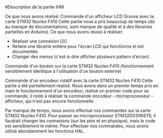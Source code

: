 #Description de la partie IHM

Ce que nous avons réalisé:
Commande d'un afficheur LCD Groove avec la carte STM32 Nucleo F410
Cette partie nous a pris beaucoup de temps (dû au manque de documentations, sont manque de qualité et à des librairies partielles en Arduino).
Ce que nous avons réussi à réaliser:
- Réaliser une connexion I2C
- Refaire une librairie entière pour l'écran LCD qui fonctionne et est documentée.
- Changer des menus (c'est-à-dire afficher plusieurs pattern d'écran).

Commande d'un bouton sur la carte STM32 Nucleo F410 (fonctionnement sensiblement identique à l'utilisation d'un bouton externe)

Commande d'un encodeur rotatif avec la carte STM32 Nucleo F410
Cette partie a été partiellement réalisé. Nous avons dans un premier temps pris en main le fonctionnement d'un encodeur, réalisé un premier code pour sa commande, il reste à réaliser la commande encodeur - microprocesseur - afficheur, qui n'est pas encore fonctionnelle.

Par manque de temps, nous avons effectué nos commandes sur la carte STM32 Nucleo F410. Pour passer au microprocesseur STM32G030K6T6, il faudrait changer les connexions (sur les pins et en physique), mais le code est sensiblement le même.
Pour effectuer nos commandes, nous avons utilisé abondamment les fonctions HAL.
